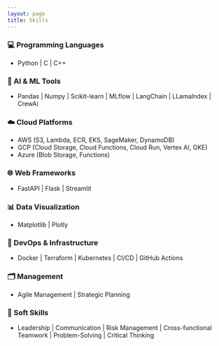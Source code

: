 ```yaml
---
layout: page
title: Skills
---
```


### 💻 Programming Languages

- Python \| C \| C++

### 🧠 AI & ML Tools

- Pandas \| Numpy \| Scikit-learn \| MLflow \| LangChain \| LLamaIndex \| CrewAi

### ☁️ Cloud Platforms

- AWS (S3, Lambda, ECR, EKS, SageMaker, DynamoDB)  
- GCP (Cloud Storage, Cloud Functions, Cloud Run, Vertex AI, GKE)  
- Azure (Blob Storage, Functions)

### 🌐 Web Frameworks

- FastAPI \| Flask \| Streamlit

### 📊 Data Visualization

- Matplotlib \| Plotly

### 🔧 DevOps & Infrastructure

- Docker \| Terraform \| Kubernetes \| CI/CD \| GitHub Actions

### 🗂️ Management

- Agile Management \| Strategic Planning

### 🤝 Soft Skills

- Leadership \| Communication \| Risk Management \| Cross-functional Teamwork \| Problem-Solving \| Critical Thinking
